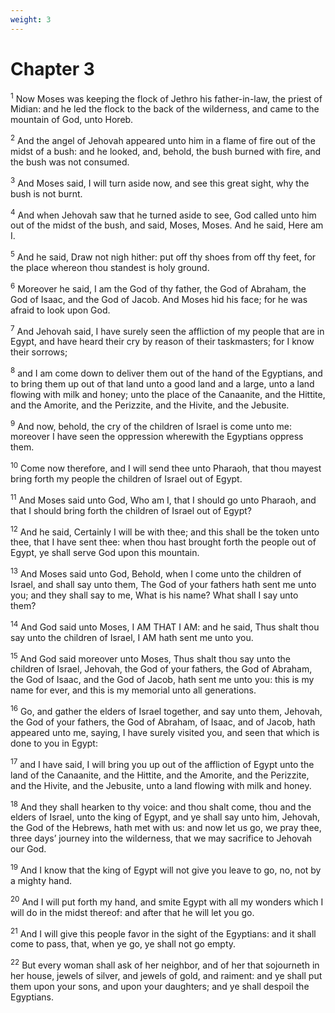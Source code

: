 ```yaml
---
weight: 3
---
```


# Chapter 3

<sup>1</sup> Now Moses was keeping the flock of Jethro his father-in-law, the priest of Midian: and he led the flock to the back of the wilderness, and came to the mountain of God, unto Horeb. 

<sup>2</sup> And the angel of Jehovah appeared unto him in a flame of fire out of the midst of a bush: and he looked, and, behold, the bush burned with fire, and the bush was not consumed. 

<sup>3</sup> And Moses said, I will turn aside now, and see this great sight, why the bush is not burnt. 

<sup>4</sup> And when Jehovah saw that he turned aside to see, God called unto him out of the midst of the bush, and said, Moses, Moses. And he said, Here am I. 

<sup>5</sup> And he said, Draw not nigh hither: put off thy shoes from off thy feet, for the place whereon thou standest is holy ground. 

<sup>6</sup> Moreover he said, I am the God of thy father, the God of Abraham, the God of Isaac, and the God of Jacob. And Moses hid his face; for he was afraid to look upon God. 

<sup>7</sup> And Jehovah said, I have surely seen the affliction of my people that are in Egypt, and have heard their cry by reason of their taskmasters; for I know their sorrows; 

<sup>8</sup> and I am come down to deliver them out of the hand of the Egyptians, and to bring them up out of that land unto a good land and a large, unto a land flowing with milk and honey; unto the place of the Canaanite, and the Hittite, and the Amorite, and the Perizzite, and the Hivite, and the Jebusite. 

<sup>9</sup> And now, behold, the cry of the children of Israel is come unto me: moreover I have seen the oppression wherewith the Egyptians oppress them. 

<sup>10</sup> Come now therefore, and I will send thee unto Pharaoh, that thou mayest bring forth my people the children of Israel out of Egypt. 

<sup>11</sup> And Moses said unto God, Who am I, that I should go unto Pharaoh, and that I should bring forth the children of Israel out of Egypt? 

<sup>12</sup> And he said, Certainly I will be with thee; and this shall be the token unto thee, that I have sent thee: when thou hast brought forth the people out of Egypt, ye shall serve God upon this mountain. 

<sup>13</sup> And Moses said unto God, Behold, when I come unto the children of Israel, and shall say unto them, The God of your fathers hath sent me unto you; and they shall say to me, What is his name? What shall I say unto them? 

<sup>14</sup> And God said unto Moses, I AM THAT I AM: and he said, Thus shalt thou say unto the children of Israel, I AM hath sent me unto you. 

<sup>15</sup> And God said moreover unto Moses, Thus shalt thou say unto the children of Israel, Jehovah, the God of your fathers, the God of Abraham, the God of Isaac, and the God of Jacob, hath sent me unto you: this is my name for ever, and this is my memorial unto all generations. 

<sup>16</sup> Go, and gather the elders of Israel together, and say unto them, Jehovah, the God of your fathers, the God of Abraham, of Isaac, and of Jacob, hath appeared unto me, saying, I have surely visited you, and seen that which is done to you in Egypt: 

<sup>17</sup> and I have said, I will bring you up out of the affliction of Egypt unto the land of the Canaanite, and the Hittite, and the Amorite, and the Perizzite, and the Hivite, and the Jebusite, unto a land flowing with milk and honey. 

<sup>18</sup> And they shall hearken to thy voice: and thou shalt come, thou and the elders of Israel, unto the king of Egypt, and ye shall say unto him, Jehovah, the God of the Hebrews, hath met with us: and now let us go, we pray thee, three days’ journey into the wilderness, that we may sacrifice to Jehovah our God. 

<sup>19</sup> And I know that the king of Egypt will not give you leave to go, no, not by a mighty hand. 

<sup>20</sup> And I will put forth my hand, and smite Egypt with all my wonders which I will do in the midst thereof: and after that he will let you go. 

<sup>21</sup> And I will give this people favor in the sight of the Egyptians: and it shall come to pass, that, when ye go, ye shall not go empty. 

<sup>22</sup> But every woman shall ask of her neighbor, and of her that sojourneth in her house, jewels of silver, and jewels of gold, and raiment: and ye shall put them upon your sons, and upon your daughters; and ye shall despoil the Egyptians. 


